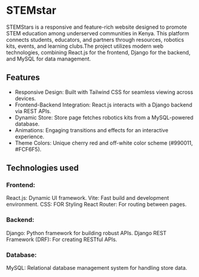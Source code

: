 # STEMstar
STEMStars is a responsive and feature-rich website designed to promote STEM education among underserved communities in Kenya. This platform connects students, educators, and partners through resources, robotics kits, events, and learning clubs.The project utilizes modern web technologies, combining React.js for the frontend, Django for the backend, and MySQL for data management.

## Features
* Responsive Design: Built with Tailwind CSS for seamless viewing across devices.
* Frontend-Backend Integration: React.js interacts with a Django backend via REST APIs.
* Dynamic Store: Store page fetches robotics kits from a MySQL-powered database.
* Animations: Engaging transitions and effects for an interactive experience.
* Theme Colors: Unique cherry red and off-white color scheme (#990011, #FCF6F5).

## Technologies used
### Frontend:
React.js: Dynamic UI framework.
Vite: Fast build and development environment.
CSS: FOR Styling
React Router: For routing between pages.
### Backend:
Django: Python framework for building robust APIs.
Django REST Framework (DRF): For creating RESTful APIs.
### Database:
MySQL: Relational database management system for handling store data.